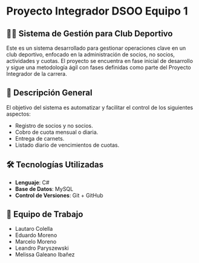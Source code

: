 # Proyecto Integrador DSOO Equipo 1

## 🏋️‍♂️ Sistema de Gestión para Club Deportivo

Este es un sistema desarrollado para gestionar operaciones clave en un club deportivo, enfocado en la administración de socios, no socios, actividades y cuotas. El proyecto se encuentra en fase inicial de desarrollo y sigue una metodología ágil con fases definidas como parte del Proyecto Integrador de la carrera.

## 📌 Descripción General

El objetivo del sistema es automatizar y facilitar el control de los siguientes aspectos:

- Registro de socios y no socios.
- Cobro de cuota mensual o diaria.
- Entrega de carnets.
- Listado diario de vencimientos de cuotas.

## 🛠️ Tecnologías Utilizadas

- **Lenguaje**: C#
- **Base de Datos**: MySQL
- **Control de Versiones**: Git + GitHub

## 👥 Equipo de Trabajo
- Lautaro Colella
- Eduardo Moreno
- Marcelo Moreno
- Leandro Paryszewski
- Melissa Galeano Ibañez
